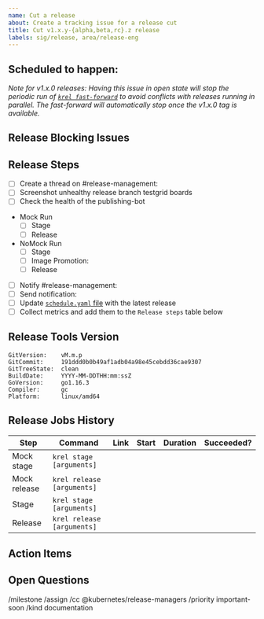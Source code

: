 ```yaml
---
name: Cut a release
about: Create a tracking issue for a release cut
title: Cut v1.x.y-{alpha,beta,rc}.z release
labels: sig/release, area/release-eng
---
```

## Scheduled to happen: <!-- Tue, 2021-MM-DD -->

_Note for v1.x.0 releases: Having this issue in open state will stop the
periodic run of [`krel fast-forward`](https://testgrid.k8s.io/sig-release-releng-blocking#git-repo-kubernetes-fast-forward)
to avoid conflicts with releases running in parallel. The fast-forward will
automatically stop once the v1.x.0 tag is available._

## Release Blocking Issues
<!--

Make a list of anything preventing the release to start
(failing tests, pending image bumps, etc) and link them
to the relevant GitHub issues:

- [ ] Issue 1
- [ ] Issue 2

-->

<!--

Release Process Steps:
======================

Create a thread on #release-management on Slack to notify updates
about the release. For example,
- https://kubernetes.slack.com/archives/CJH2GBF7Y/p1635868822040300
- https://kubernetes.slack.com/archives/CJH2GBF7Y/p1631606375087500

- Add/Remove items of the checklist as you see fit
- Post bumps or issues encountered along the way

Hints and pointers to docs for each step of the release process:

Screenshot Testgrid Boards:
Use `krel testgridshot` to automatically create the screenshots
http://bit.ly/relmanagers-handbook#testgrid-screenshots

Stage and Release (mock and nomock):
Use `krel stage` && `krel release` see the handbook for more:
http://bit.ly/relmanagers-handbook#releases-management

Image promotion:
Use `kpromo pr` to create a pull request
https://sigs.k8s.io/promo-tools/docs/promotion-pull-requests.md

Notify #release-management on Slack:
Announce the release in a message in the Channel and paste the link
Direct link to slack: https://kubernetes.slack.com/messages/CJH2GBF7Y

Send notification:
Use `krel announce` using your Sendgrid token
http://bit.ly/relmanagers-handbook#sending-mail

Collect Metrics:
Run krel history --branch release-1.mm --date-from 2021-mm-dd
http://bit.ly/relmanagers-handbook#adding-data-about-the-cloud-build-jobs

Finish post-release branch creation tasks:    ← Only for rc.0 release
See the Branch Creation section of the handbook for more details:
http://bit.ly/relmanagers-handbook#branch-creation

Help? Ring @release-managers on slack!

-->

## Release Steps

- [ ] Create a thread on #release-management: <!-- Paste link to slack -->
- [ ] Screenshot unhealthy release branch testgrid boards
- [ ] Check the health of the publishing-bot <!-- check if https://github.com/kubernetes/kubernetes/issues/56876 is closed  --> 
- Mock Run
  - [ ] Stage
  - [ ] Release
- NoMock Run
  - [ ] Stage
  - [ ] Image Promotion: <!-- Paste Pull Request URL here -->
  - [ ] Release
- [ ] Notify #release-management: <!-- Paste link to slack -->
- [ ] Send notification: <!-- Paste link to kubernetes-dev email -->
- [ ] Update [`schedule.yaml` file](https://github.com/kubernetes/website/blob/main/data/releases/schedule.yaml) with the latest release <!-- Paste Pull Request URL here -->
- [ ] Collect metrics and add them to the `Release steps` table below
<!-- ONLY FOR RC.0 RELEASE - [ ] Finish post-release branch creation tasks -->

## Release Tools Version

<!-- Replace with output of `krel version` -->
```
GitVersion:    vM.m.p
GitCommit:     191ddd0b0b49af1adb04a98e45cebdd36cae9307
GitTreeState:  clean
BuildDate:     YYYY-MM-DDTHH:mm:ssZ
GoVersion:     go1.16.3
Compiler:      gc
Platform:      linux/amd64
```

## Release Jobs History

<!-- The following table can be automatically generated using krel --history  -->
| Step | Command | Link | Start | Duration | Succeeded? |
| --- | --- | --- | --- | --- | --- |
| Mock stage | `krel stage [arguments]` | | | | |
| Mock release | `krel release [arguments]` | | | | |
| Stage | `krel stage [arguments]` | | | | |
| Release | `krel release [arguments]` | | | | |

## Action Items

<!--
During the release, you may find a few things that require updates
(process changes, documentation updates, fixes to release tooling).

Please list them here.

It will be your responsibility to open issues/PRs to resolve these
issues/improvements. Keep this issue open until these action items
are complete.

- [ ] Item 1
- [ ] Item 2
- [ ] Item 3
-->

## Open Questions

<!--
During the release, you may have a few questions that you can't
answer yourself or may require group discussion.

Please list them here.

Follow up with Branch Managers/Patch Release Team/Release Engineering
subproject owners to get these questions answered.

- [ ] Item 1
- [ ] Item 2
- [ ] Item 3
-->

/milestone <!-- v1.x e.g. v1.14 -->
/assign <!-- @ the Release Manager responsible for this release -->
/cc @kubernetes/release-managers
/priority important-soon
/kind documentation
